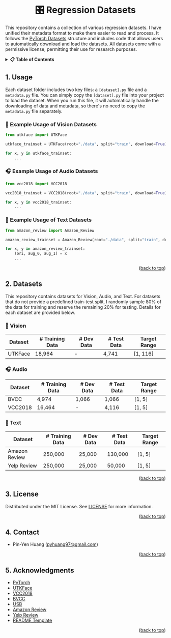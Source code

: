 <!-- Improved compatibility of back to top link: See: https://github.com/othneildrew/Best-README-Template/pull/73 -->

<a id="readme-top"></a>

<!--
*** Thanks for checking out the Best-README-Template. If you have a suggestion
*** that would make this better, please fork the repo and create a pull request
*** or simply open an issue with the tag "enhancement".
*** Don't forget to give the project a star!
*** Thanks again! Now go create something AMAZING! :D
-->

<!-- PROJECT LOGO -->
<br />
<div align="center">
  <!-- <a href="https://github.com/github_username/repo_name">
    <img src="images/logo.png" alt="Logo" width="80" height="80">
  </a> -->

<h1 align="center">🎛️ Regression Datasets</h1>
  <p align="left">
    This repository contains a collection of various regression datasets. I have unified their metadata format to make them easier to read and process. It follows the <a href="https://github.com/pytorch/vision/tree/main/torchvision/datasets">PyTorch Datasets</a> structure and includes code that allows users to automatically download and load the datasets. All datasets come with a permissive license, permitting their use for research purposes.
  </p>
</div>

<!-- TABLE OF CONTENTS -->
<details>
  <summary><strong>📋 Table of Contents</strong></summary>
  <ol>
    <li><a href="#1-usage">Usage</a></li>
    <li><a href="#2-datasets">Datasets</a></li>
    <li><a href="#3-license">License</a></li>
    <li><a href="#4-contact">Contact</a></li>
    <li><a href="#5-acknowledgments">Acknowledgments</a></li>
  </ol>
</details>

<!-- ABOUT THE PROJECT -->
## 1. Usage

Each dataset folder includes two key files: a `[dataset].py` file and a `metadata.py` file. You can simply copy the `[dataset].py` file into your project to load the dataset. When you run this file, it will automatically handle the downloading of data and metadata, so there's no need to copy the `metadata.py` file separately.

### 📸 Example Usage of Vision Datasets

```python
from utkface import UTKFace

utkface_trainset = UTKFace(root="./data", split="train", download=True)

for x, y in utkface_trainset:
    ...
```

### 🎧 Example Usage of Audio Datasets

```python
from vcc2018 import VCC2018

vcc2018_trainset = VCC2018(root="./data", split="train", download=True)

for x, y in vcc2018_trainset:
    ...
```

### 📝 Example Usage of Text Datasets

```python
from amazon_review import Amazon_Review

amazon_review_trainset = Amazon_Review(root="./data", split="train", download=True)

for x, y in amazon_review_trainset:
    (ori, aug_0, aug_1) = x
    ...
```

<p align="right">(<a href="#readme-top">back to top</a>)</p>

<!-- DATASETS -->

## 2. Datasets

This repository contains datasets for Vision, Audio, and Text. For datasets that do not provide a predefined train-test split, I randomly sample 80% of the data for training and reserve the remaining 20% for testing. Details for each dataset are provided below.

### 📸 Vision

| Dataset | # Training Data | # Dev Data | # Test Data | Target Range |
| ------- | --------------- | ---------- | ------------ | ------------- |
| UTKFace | 18,964         | -          | 4,741        | [1, 116]      |

### 🎧 Audio

| Dataset   | # Training Data | # Dev Data | # Test Data | Target Range |
| --------- | --------------- | ---------- | ------------ | ------------- |
| BVCC      | 4,974           | 1,066      | 1,066        | [1, 5]       |
| VCC2018   | 16,464          | -          | 4,116        | [1, 5]       |

### 📝 Text

| Dataset         | # Training Data | # Dev Data | # Test Data | Target Range |
| --------------- | --------------- | ---------- | ------------ | ------------- |
| Amazon Review   | 250,000         | 25,000     | 130,000      | [1, 5]       |
| Yelp Review     | 250,000         | 25,000     | 50,000       | [1, 5]       |

<p align="right">(<a href="#readme-top">back to top</a>)</p>

<!-- LICENSE -->

## 3. License

Distributed under the MIT License. See [LICENSE](LICENSE) for more information.

<p align="right">(<a href="#readme-top">back to top</a>)</p>

<!-- CONTACT -->

## 4. Contact

-   Pin-Yen Huang (pyhuang97@gmail.com)

<p align="right">(<a href="#readme-top">back to top</a>)</p>

<!-- ACKNOWLEDGMENTS -->

## 5. Acknowledgments

-   [PyTorch](https://github.com/pytorch)
-   [UTKFace](https://susanqq.github.io/UTKFace)
-   [VCC2018](https://datashare.ed.ac.uk/handle/10283/3061)
-   [BVCC](https://zenodo.org/records/6572573)
-   [USB](https://github.com/microsoft/semi-supervised-learning)
-   [Amazon Review](https://dl.acm.org/doi/10.1145/2507157.2507163)
-   [Yelp Review](http://www.yelp.com/dataset_challenge)
-   [README Template](https://github.com/othneildrew/Best-README-Template)

<p align="right">(<a href="#readme-top">back to top</a>)</p>
